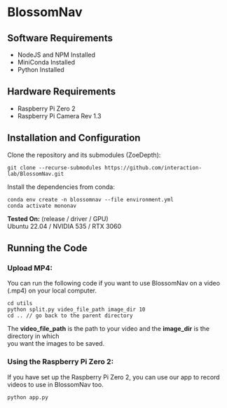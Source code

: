 # BlossomNav
## Software Requirements
- NodeJS and NPM Installed
- MiniConda Installed
- Python Installed

## Hardware Requirements
- Raspberry Pi Zero 2
- Raspberry Pi Camera Rev 1.3

## Installation and Configuration
Clone the repository and its submodules (ZoeDepth):
```
git clone --recurse-submodules https://github.com/interaction-lab/BlossomNav.git
```
Install the dependencies from conda:
```
conda env create -n blossomnav --file environment.yml
conda activate mononav
```
**Tested On:** (release / driver / GPU)
<br />Ubuntu 22.04 / NVIDIA 535 / RTX 3060

## Running the Code
### Upload MP4:
You can run the following code if you want to use BlossomNav on a video (.mp4) on your local computer.
```
cd utils
python split.py video_file_path image_dir 10
cd .. // go back to the parent directory
```
The **video_file_path** is the path to your video and the **image_dir** is the directory in which
<br /> you want the images to be saved. 
<br />
### Using the Raspberry Pi Zero 2:
If you have set up the Raspberry Pi Zero 2, you can use our app to record videos to use in BlossomNav too.
```
python app.py
```
